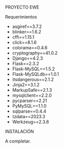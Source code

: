PROYECTO EWE

Requerimientos

- asgiref==3.7.2
- blinker==1.6.2
- cffi==1.15.1
- click==8.1.6
- colorama==0.4.6
- cryptography==41.0.2
- Django==4.2.3
- Flask==2.3.2
- Flask-MySQL==1.5.2
- Flask-MySQLdb==1.0.1
- itsdangerous==2.1.2
- Jinja2==3.1.2
- MarkupSafe==2.1.3
- mysqlclient==2.2.0
- pycparser==2.21
- PyMySQL==1.1.0
- sqlparse==0.4.4
- tzdata==2023.3
- Werkzeug==2.3.6


INSTALACIÓN

A completar.
